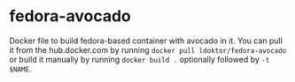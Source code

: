 # fedora-avocado

Docker file to build fedora-based container with avocado in it. You can pull
it from the hub.docker.com by running `docker pull ldoktor/fedora-avocado`
or build it manually by running  `docker build .` optionally followed by
`-t $NAME`.
